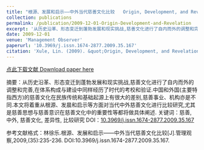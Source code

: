 ```yaml
---
title: "根源、发展和启示——中外当代慈善文化比较   Origin, Development, and Revelation – The Comparison of Charity Cultures between China and the West(available in Chinese)"
collection: publications
permalink: /publication/2009-12-01-Origin-Development-and-Revelation
excerpt: '从历史沿革、形态变迁到蓬勃发展和现实挑战,慈善文化进行了自内而外的调整和完善,在体系构成与建设中同样经历了时代的考校和验证.中国和外国(主要特指西方)的慈善文化在民族传统和基础起源上有很大的差别,慈善事业、机构亦是不同.本文将着重从根源、发晨和启示等方面对当代中外慈善文化进行比较研究,尤其是慈善思想与慈善意识在慈善文化中的重要性等都将做具体阐述. A comparison of contemporary charity cultures between China and the West, from the perspectives of origin, development, and inspiration. Further discussion focuses on the importance of the idea and awareness of the charity.'
date: 2009-12-01
venue: 'Management Observer'
paperurl: '10.3969/j.issn.1674-2877.2009.35.167'
citation: 'Xule, Lin. (2009). &quot;Origin, Development, and Revelation – The Comparison of Charity Cultures between China and the West.&quot; <i>Management Observer</i>.(35):235-236.'
---
```

[点此下载文献 Download paper here](http://academicpages.github.io/files/2009-12-01-Origin-Development-and-Revelation.pdf)

摘要：从历史沿革、形态变迁到蓬勃发展和现实挑战,慈善文化进行了自内而外的调整和完善,在体系构成与建设中同样经历了时代的考校和验证.中国和外国(主要特指西方)的慈善文化在民族传统和基础起源上有很大的差别,慈善事业、机构亦是不同.本文将着重从根源、发晨和启示等方面对当代中外慈善文化进行比较研究,尤其是慈善思想与慈善意识在慈善文化中的重要性等都将做具体阐述.
关键词：慈善, 中外, 慈善文化, 差异性, 比较研究
DOI：[10.3969/j.issn.1674-2877.2009.35.167](10.3969/j.issn.1674-2877.2009.35.167)

参考文献格式：林徐乐.根源、发展和启示——中外当代慈善文化比较[J].管理观察,2009,(35):235-236. DOI:10.3969/j.issn.1674-2877.2009.35.167.

